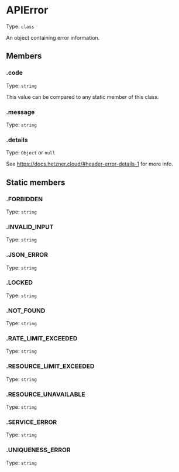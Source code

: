 # APIError

Type: `class`

An object containing error information.

## Members

### .code

Type: `string`

This value can be compared to any static member of this class.

### .message

Type: `string`

### .details

Type: `Object` or `null`

See https://docs.hetzner.cloud/#header-error-details-1 for more info.

## Static members

### .FORBIDDEN

Type: `string`

### .INVALID_INPUT

Type: `string`

### .JSON_ERROR

Type: `string`

### .LOCKED

Type: `string`

### .NOT_FOUND

Type: `string`

### .RATE_LIMIT_EXCEEDED

Type: `string`

### .RESOURCE_LIMIT_EXCEEDED

Type: `string`

### .RESOURCE_UNAVAILABLE

Type: `string`

### .SERVICE_ERROR

Type: `string`

### .UNIQUENESS_ERROR

Type: `string`